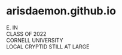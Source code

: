# arisdaemon.github.io
E. IN
<br>CLASS OF 2022
<br>CORNELL UNIVERSITY
<br>LOCAL CRYPTID STILL AT LARGE
